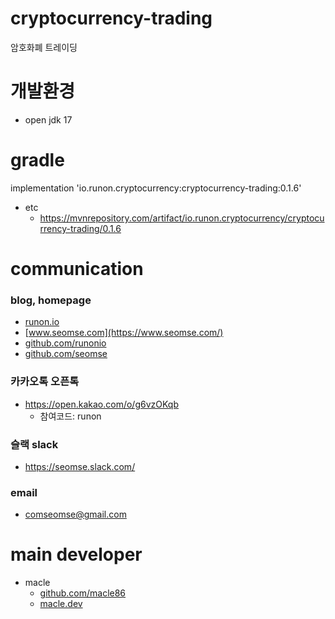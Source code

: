 # cryptocurrency-trading
암호화폐 트레이딩

# 개발환경
- open jdk 17

# gradle
implementation 'io.runon.cryptocurrency:cryptocurrency-trading:0.1.6'
- etc
  - https://mvnrepository.com/artifact/io.runon.cryptocurrency/cryptocurrency-trading/0.1.6

# communication
### blog, homepage

- [runon.io](https://runon.io)
- [www.seomse.com](https://www.seomse.com/)
- [github.com/runonio](https://github.com/runonio)
- [github.com/seomse](https://github.com/seomse)

### 카카오톡 오픈톡
- https://open.kakao.com/o/g6vzOKqb
    - 참여코드: runon

### 슬랙 slack
- https://seomse.slack.com/

### email
- comseomse@gmail.com

# main developer
- macle
    -  [github.com/macle86](https://github.com/macle86)
    -  [macle.dev](https://macle.dev)